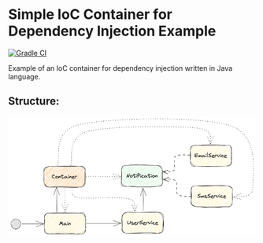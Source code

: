 # Simple IoC Container for Dependency Injection Example

[![Gradle CI](https://github.com/jonathanmdr/container-injection/actions/workflows/ci.yaml/badge.svg?branch=master)](https://github.com/jonathanmdr/container-injection/actions/workflows/ci.yaml)

Example of an IoC container for dependency injection written in Java language.

## Structure:
![Diagram](./docs/container-injection.png)

